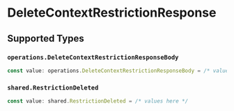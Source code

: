 # DeleteContextRestrictionResponse


## Supported Types

### `operations.DeleteContextRestrictionResponseBody`

```typescript
const value: operations.DeleteContextRestrictionResponseBody = /* values here */
```

### `shared.RestrictionDeleted`

```typescript
const value: shared.RestrictionDeleted = /* values here */
```

